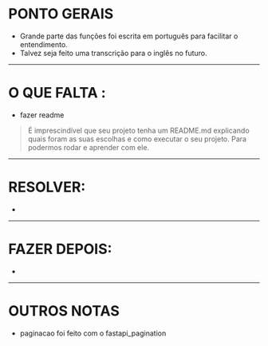 # PONTO GERAIS
- Grande parte das funções foi escrita em português para facilitar o entendimento.
- Talvez seja feito uma transcrição para o inglês no futuro.
---


# O QUE FALTA :
- fazer readme
> É imprescindível que seu projeto tenha um README.md explicando quais foram as suas escolhas e como executar o seu projeto. Para podermos rodar e aprender com ele.
---


# RESOLVER:
-
---


# FAZER DEPOIS:
-
---


# OUTROS NOTAS
- paginacao foi feito com o fastapi_pagination